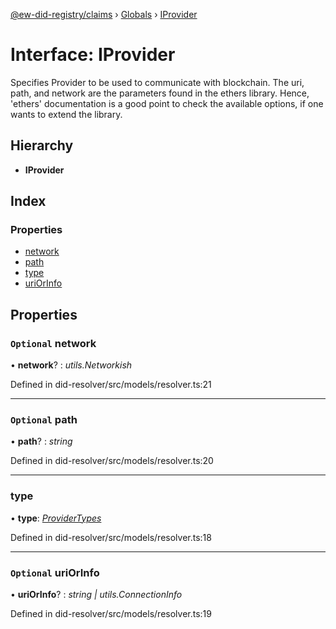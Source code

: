 [@ew-did-registry/claims](../README.md) › [Globals](../globals.md) › [IProvider](iprovider.md)

# Interface: IProvider

Specifies Provider to be used to communicate with blockchain.
The uri, path, and network are the parameters found in the ethers library.
Hence, 'ethers' documentation is a good point to check the available options,
if one wants to extend the library.

## Hierarchy

* **IProvider**

## Index

### Properties

* [network](iprovider.md#optional-network)
* [path](iprovider.md#optional-path)
* [type](iprovider.md#type)
* [uriOrInfo](iprovider.md#optional-uriorinfo)

## Properties

### `Optional` network

• **network**? : *utils.Networkish*

Defined in did-resolver/src/models/resolver.ts:21

___

### `Optional` path

• **path**? : *string*

Defined in did-resolver/src/models/resolver.ts:20

___

###  type

• **type**: *[ProviderTypes](../enums/providertypes.md)*

Defined in did-resolver/src/models/resolver.ts:18

___

### `Optional` uriOrInfo

• **uriOrInfo**? : *string | utils.ConnectionInfo*

Defined in did-resolver/src/models/resolver.ts:19
